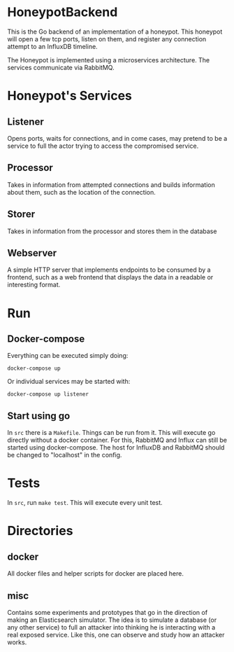 # HoneypotBackend

This is the Go backend of an implementation of a honeypot. This honeypot will
open a few tcp ports, listen on them, and register any connection attempt to an
InfluxDB timeline.

The Honeypot is implemented using a microservices architecture. The services
communicate via RabbitMQ.

# Honeypot's Services

## Listener

Opens ports, waits for connections, and in come cases, may pretend to be a
service to full the actor trying to access the compromised service.

## Processor

Takes in information from attempted connections and builds information about
them, such as the location of the connection.

## Storer

Takes in information from the processor and stores them in the database

## Webserver

A simple HTTP server that implements endpoints to be consumed by a frontend,
such as a web frontend that displays the data in a readable or interesting format.

# Run

## Docker-compose

Everything can be executed simply doing:

    docker-compose up

Or individual services may be started with:

    docker-compose up listener

## Start using go

In `src` there is a `Makefile`. Things can be run from it. This will execute go
directly without a docker container. For this, RabbitMQ and Influx can still be
started using docker-compose. The host for InfluxDB and RabbitMQ should be
changed to "localhost" in the config.

# Tests

In `src`, run `make test`. This will execute every unit test.

# Directories

## docker

All docker files and helper scripts for docker are placed here.

## misc

Contains some experiments and prototypes that go in the direction of making an
Elasticsearch simulator. The idea is to simulate a database (or any other
service) to full an attacker into thinking he is interacting with a real
exposed service. Like this, one can observe and study how an attacker works.
